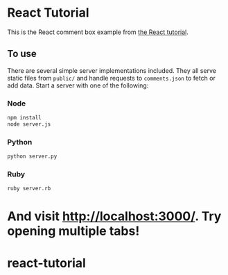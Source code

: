 # React Tutorial

This is the React comment box example from [the React tutorial](http://facebook.github.io/react/docs/tutorial.html).

## To use

There are several simple server implementations included. They all serve static files from `public/` and handle requests to `comments.json` to fetch or add data. Start a server with one of the following:

### Node

```sh
npm install
node server.js
```

### Python

```sh
python server.py
```

### Ruby
```sh
ruby server.rb
```

And visit <http://localhost:3000/>. Try opening multiple tabs!
=======
react-tutorial
==============
